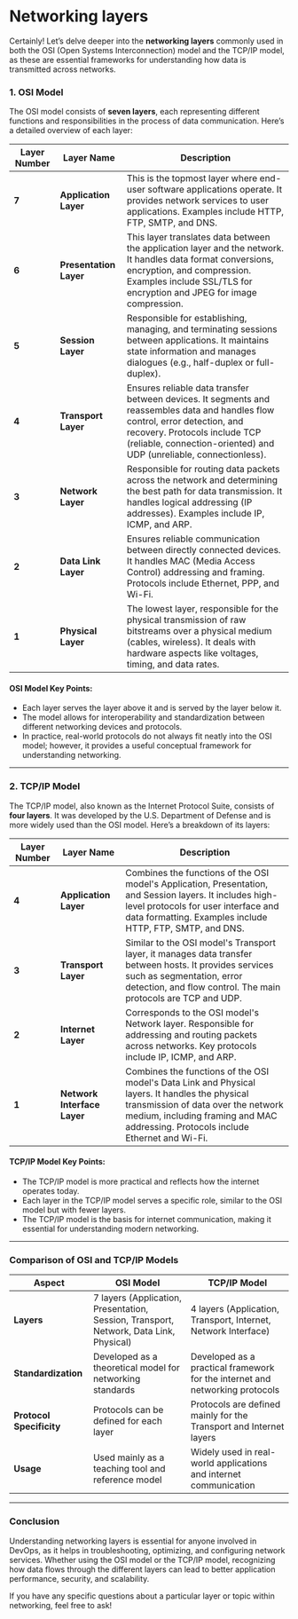 <h1>Networking layers</h1>

Certainly! Let’s delve deeper into the **networking layers** commonly used in both the OSI (Open Systems Interconnection) model and the TCP/IP model, as these are essential frameworks for understanding how data is transmitted across networks.

### 1. OSI Model

The OSI model consists of **seven layers**, each representing different functions and responsibilities in the process of data communication. Here’s a detailed overview of each layer:

| Layer Number | Layer Name         | Description                                                                                       |
|--------------|---------------------|---------------------------------------------------------------------------------------------------|
| **7**        | **Application Layer** | This is the topmost layer where end-user software applications operate. It provides network services to user applications. Examples include HTTP, FTP, SMTP, and DNS. |
| **6**        | **Presentation Layer** | This layer translates data between the application layer and the network. It handles data format conversions, encryption, and compression. Examples include SSL/TLS for encryption and JPEG for image compression. |
| **5**        | **Session Layer**     | Responsible for establishing, managing, and terminating sessions between applications. It maintains state information and manages dialogues (e.g., half-duplex or full-duplex). |
| **4**        | **Transport Layer**   | Ensures reliable data transfer between devices. It segments and reassembles data and handles flow control, error detection, and recovery. Protocols include TCP (reliable, connection-oriented) and UDP (unreliable, connectionless). |
| **3**        | **Network Layer**     | Responsible for routing data packets across the network and determining the best path for data transmission. It handles logical addressing (IP addresses). Examples include IP, ICMP, and ARP. |
| **2**        | **Data Link Layer**   | Ensures reliable communication between directly connected devices. It handles MAC (Media Access Control) addressing and framing. Protocols include Ethernet, PPP, and Wi-Fi. |
| **1**        | **Physical Layer**    | The lowest layer, responsible for the physical transmission of raw bitstreams over a physical medium (cables, wireless). It deals with hardware aspects like voltages, timing, and data rates. |

#### OSI Model Key Points:
- Each layer serves the layer above it and is served by the layer below it.
- The model allows for interoperability and standardization between different networking devices and protocols.
- In practice, real-world protocols do not always fit neatly into the OSI model; however, it provides a useful conceptual framework for understanding networking.

---

### 2. TCP/IP Model

The TCP/IP model, also known as the Internet Protocol Suite, consists of **four layers**. It was developed by the U.S. Department of Defense and is more widely used than the OSI model. Here’s a breakdown of its layers:

| Layer Number | Layer Name         | Description                                                                                       |
|--------------|---------------------|---------------------------------------------------------------------------------------------------|
| **4**        | **Application Layer** | Combines the functions of the OSI model's Application, Presentation, and Session layers. It includes high-level protocols for user interface and data formatting. Examples include HTTP, FTP, SMTP, and DNS. |
| **3**        | **Transport Layer**   | Similar to the OSI model's Transport layer, it manages data transfer between hosts. It provides services such as segmentation, error detection, and flow control. The main protocols are TCP and UDP. |
| **2**        | **Internet Layer**    | Corresponds to the OSI model's Network layer. Responsible for addressing and routing packets across networks. Key protocols include IP, ICMP, and ARP. |
| **1**        | **Network Interface Layer** | Combines the functions of the OSI model's Data Link and Physical layers. It handles the physical transmission of data over the network medium, including framing and MAC addressing. Protocols include Ethernet and Wi-Fi. |

#### TCP/IP Model Key Points:
- The TCP/IP model is more practical and reflects how the internet operates today.
- Each layer in the TCP/IP model serves a specific role, similar to the OSI model but with fewer layers.
- The TCP/IP model is the basis for internet communication, making it essential for understanding modern networking.

---

### Comparison of OSI and TCP/IP Models

| Aspect                 | OSI Model                       | TCP/IP Model                    |
|-----------------------|----------------------------------|----------------------------------|
| **Layers**            | 7 layers (Application, Presentation, Session, Transport, Network, Data Link, Physical) | 4 layers (Application, Transport, Internet, Network Interface) |
| **Standardization**   | Developed as a theoretical model for networking standards | Developed as a practical framework for the internet and networking protocols |
| **Protocol Specificity** | Protocols can be defined for each layer | Protocols are defined mainly for the Transport and Internet layers |
| **Usage**             | Used mainly as a teaching tool and reference model | Widely used in real-world applications and internet communication |

---

### Conclusion

Understanding networking layers is essential for anyone involved in DevOps, as it helps in troubleshooting, optimizing, and configuring network services. Whether using the OSI model or the TCP/IP model, recognizing how data flows through the different layers can lead to better application performance, security, and scalability.

If you have any specific questions about a particular layer or topic within networking, feel free to ask!
